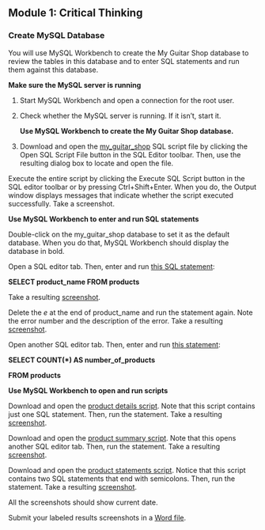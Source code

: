 ## Module 1: Critical Thinking              

### Create MySQL Database

You will use MySQL Workbench to create the My Guitar Shop database to review the tables in this database and to enter SQL statements and run  them against this database.

**Make sure the MySQL server is running**

1. Start MySQL Workbench and open a connection for the root user.

2. Check whether the MySQL server is running. If it isn’t, start it.

   **Use MySQL Workbench to create the My Guitar Shop database.**

3. Download and open the [my_guitar_shop](./1-1_create_my_guitar_shop.sql) SQL script file by clicking the Open SQL Script File button in the SQL Editor toolbar.  Then, use the resulting dialog box to locate and open the file. 

Execute the entire script by clicking the Execute SQL Script button  in the SQL editor toolbar or by pressing Ctrl+Shift+Enter. When you do,  the Output window displays messages that indicate whether the script  executed successfully. Take a screenshot.

**Use MySQL Workbench to enter and run SQL statements**

Double-click on the my_guitar_shop database to set it as the default database. When you do that, MySQL Workbench should display the database in bold.

Open a SQL editor tab. Then, enter and run [this SQL statement](./1-2_SELECT_product_name_FROM_products.sql):

**SELECT product_name FROM products**

Take a resulting [screenshot](./1-2_SELECT_product_name_FROM_products.png).

Delete the *e* at the end of product_name and run the  statement again. Note the error number and the description of the error. Take a resulting [screenshot](./1-2b_SELECT_product_nam_FROM_products.png).

Open another SQL editor tab. Then, enter and run [this statement](./1-3_SELECT_COUNT_AS_number_of_products.sql):

**SELECT COUNT(\*) AS number_of_products**

**FROM products**

**Use MySQL Workbench to open and run scripts**

Download and open the  [product details script](./1-4_product_details.sql). Note that this script contains just one SQL statement. Then, run the statement. Take a resulting [screenshot](./1-4_product_details.sql).

Download and open the [product summary script](./1-5_product_summary.sql). Note that this opens another SQL editor tab. Then, run the statement. Take a resulting [screenshot](./1-5_product_summary.png).

Download and open the [product statements script](./1-6_product_statements.sql). Notice that this script contains two SQL statements that end with semicolons. Then, run the statement. Take a resulting [screenshot](./1-6b_product_statements_b.png).

All the screenshots should show current date.

Submit your labeled results screenshots in a [Word file](./CT1_Create_MySQL_Database.docx).